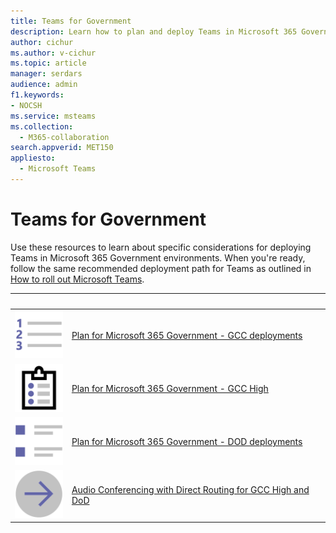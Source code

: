 ```yaml
---
title: Teams for Government
description: Learn how to plan and deploy Teams in Microsoft 365 Government environments.
author: cichur
ms.author: v-cichur
ms.topic: article
manager: serdars
audience: admin
f1.keywords:
- NOCSH
ms.service: msteams
ms.collection: 
  - M365-collaboration
search.appverid: MET150
appliesto: 
  - Microsoft Teams
---
```


# Teams for Government

Use these resources to learn about specific considerations for deploying Teams in Microsoft 365 Government environments. When you're ready, follow the same recommended deployment path for Teams as outlined in [How to roll out Microsoft Teams](../deploy-overview.md).

| &nbsp; |&nbsp; |
| ------------- | ------------- |
| ![Screenshot of numbered list icon](../media/list-123-teams.svg)  |  [Plan for Microsoft 365 Government - GCC deployments](../plan-for-government-gcc.md) |
| ![Screenshot of clipboard with a list of tasks icon](../media/tasks-teams.svg) | [Plan for Microsoft 365 Government - GCC High](../plan-for-government-gcc-high.md) |
| ![Screenshot of bulleted list items icon](../media/task-list-planning-teams.svg)  |  [Plan for Microsoft 365 Government - DOD deployments](../plan-for-government-dod.md) |
| ![Screenshot of right arrow icon](../media/arrow-right-2-teams.svg)  |  [Audio Conferencing with Direct Routing for GCC High and DoD](../audio-conferencing-with-direct-routing-for-gcch-and-dod.md) |
